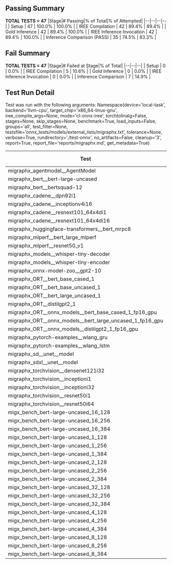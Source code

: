 ## Passing Summary

**TOTAL TESTS = 47**
|Stage|# Passing|% of Total|% of Attempted|
|--|--|--|--|
| Setup | 47 | 100.0% | 100.0% |
| IREE Compilation | 42 | 89.4% | 89.4% |
| Gold Inference | 42 | 89.4% | 100.0% |
| IREE Inference Invocation | 42 | 89.4% | 100.0% |
| Inference Comparison (PASS) | 35 | 74.5% | 83.3% |
## Fail Summary

**TOTAL TESTS = 47**
|Stage|# Failed at Stage|% of Total|
|--|--|--|
| Setup | 0 | 0.0% |
| IREE Compilation | 5 | 10.6% |
| Gold Inference | 0 | 0.0% |
| IREE Inference Invocation | 0 | 0.0% |
| Inference Comparison | 7 | 14.9% |
## Test Run Detail
Test was run with the following arguments:
Namespace(device='local-task', backend='llvm-cpu', target_chip='x86_64-linux-gnu', iree_compile_args=None, mode='cl-onnx-iree', torchtolinalg=False, stages=None, skip_stages=None, benchmark=True, load_inputs=False, groups='all', test_filter=None, testsfile='onnx_tests/models/external_lists/migraphx.txt', tolerance=None, verbose=True, rundirectory='./test-onnx', no_artifacts=False, cleanup='3', report=True, report_file='reports/migraphx.md', get_metadata=True)

| Test | Exit Status | Mean Benchmark Time (ms) | Notes |
|--|--|--|--|
| migraphx_agentmodel__AgentModel | compilation | None | |
| migraphx_bert__bert-large-uncased | PASS | 389.76604988177615 | |
| migraphx_bert__bertsquad-12 | compilation | None | |
| migraphx_cadene__dpn92i1 | PASS | 176.0170947139462 | |
| migraphx_cadene__inceptionv4i16 | PASS | 5288.8137102127075 | |
| migraphx_cadene__resnext101_64x4di1 | PASS | 337.4669731905063 | |
| migraphx_cadene__resnext101_64x4di16 | PASS | 5103.517357259989 | |
| migraphx_huggingface-transformers__bert_mrpc8 | PASS | 378.8184020668268 | |
| migraphx_mlperf__bert_large_mlperf | Numerics | 1287.0541599889596 | |
| migraphx_mlperf__resnet50_v1 | PASS | 89.44282908406522 | |
| migraphx_models__whisper-tiny-decoder | PASS | 34.66671965424977 | |
| migraphx_models__whisper-tiny-encoder | Numerics | 198.08474431435266 | |
| migraphx_onnx-model-zoo__gpt2-10 | compilation | None | |
| migraphx_ORT__bert_base_cased_1 | PASS | 88.52876900207427 | |
| migraphx_ORT__bert_base_uncased_1 | PASS | 104.25750609664688 | |
| migraphx_ORT__bert_large_uncased_1 | PASS | 305.2925964196523 | |
| migraphx_ORT__distilgpt2_1 | PASS | 31.076891912203838 | |
| migraphx_ORT__onnx_models__bert_base_cased_1_fp16_gpu | Numerics | 93.97913282737136 | |
| migraphx_ORT__onnx_models__bert_large_uncased_1_fp16_gpu | Numerics | 246.82365771796967 | |
| migraphx_ORT__onnx_models__distilgpt2_1_fp16_gpu | Numerics | 40.26147332929428 | |
| migraphx_pytorch-examples__wlang_gru | PASS | 84.24339086438219 | |
| migraphx_pytorch-examples__wlang_lstm | PASS | 40.714822709560394 | |
| migraphx_sd__unet__model | import_model | None | |
| migraphx_sdxl__unet__model | import_model | None | |
| migraphx_torchvision__densenet121i32 | PASS | 1610.8465604484081 | |
| migraphx_torchvision__inceptioni1 | PASS | 197.3296900590261 | |
| migraphx_torchvision__inceptioni32 | PASS | 5402.685673286517 | |
| migraphx_torchvision__resnet50i1 | PASS | 89.05942877754569 | |
| migraphx_torchvision__resnet50i64 | PASS | 5103.7118546664715 | |
| migx_bench_bert-large-uncased_16_128 | PASS | 2792.0670049885907 | |
| migx_bench_bert-large-uncased_16_256 | PASS | 4117.667117466529 | |
| migx_bench_bert-large-uncased_16_384 | Numerics | 5809.624293198188 | |
| migx_bench_bert-large-uncased_1_128 | PASS | 167.00510339190564 | |
| migx_bench_bert-large-uncased_1_256 | PASS | 285.5362830062707 | |
| migx_bench_bert-large-uncased_1_384 | PASS | 373.751833414038 | |
| migx_bench_bert-large-uncased_2_128 | PASS | 386.8539184331894 | |
| migx_bench_bert-large-uncased_2_256 | PASS | 578.7387403349081 | |
| migx_bench_bert-large-uncased_2_384 | PASS | 833.8287994265556 | |
| migx_bench_bert-large-uncased_32_128 | PASS | 5037.422134230534 | |
| migx_bench_bert-large-uncased_32_256 | PASS | 7938.741263002157 | |
| migx_bench_bert-large-uncased_32_384 | Numerics | 11271.619394421577 | |
| migx_bench_bert-large-uncased_4_128 | PASS | 710.5994572242101 | |
| migx_bench_bert-large-uncased_4_256 | PASS | 1081.5038656195004 | |
| migx_bench_bert-large-uncased_4_384 | PASS | 1524.8563053707283 | |
| migx_bench_bert-large-uncased_8_128 | PASS | 1304.3957091867924 | |
| migx_bench_bert-large-uncased_8_256 | PASS | 2081.4850069582462 | |
| migx_bench_bert-large-uncased_8_384 | PASS | 2907.1097721656165 | |
